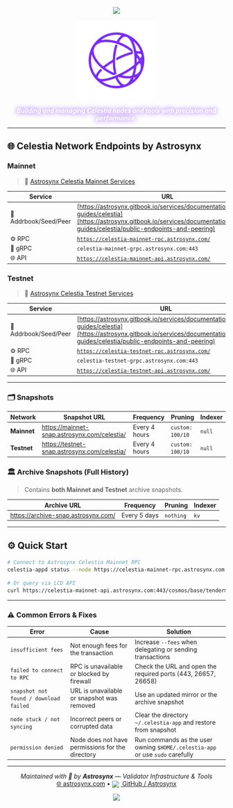 <p align="center">
  <img src="https://capsule-render.vercel.app/api?type=waving&color=0:10002B,50:4B0082,100:7A1FF3&height=180&section=header&text=Celestia%20Tools%20&fontSize=46&fontAlignY=50&fontColor=FFFFFF" />
</p>

<p align="center">
  <img src="https://raw.githubusercontent.com/astrosynx/Logo/main/celestia-logo.png" width="180" alt="Celestia Logo"/>
</p>

<p align="center">
  <b><i style="color:white; text-shadow: 0px 0px 12px #7A1FF3;">Building and managing Celestia nodes and tools with precision and performance.</i></b>
</p>

---

## 🌐 Celestia Network Endpoints by Astrosynx

### **Mainnet**
> 🔗 [Astrosynx Celestia Mainnet Services](https://astrosynx.gitbook.io/services/documentation/mainnet-guides/celestia)

| Service | URL |
|----------|-----|
| 🧩 Addrbook/Seed/Peer | [https://astrosynx.gitbook.io/services/documentation/mainnet-guides/celestia](https://astrosynx.gitbook.io/services/documentation/mainnet-guides/celestia/public-endpoints-and-peering) |
| ⚙️ RPC | [`https://celestia-mainnet-rpc.astrosynx.com/`](https://celestia-mainnet-rpc.astrosynx.com/) |
| 💬 gRPC | `celestia-mainnet-grpc.astrosynx.com:443` |
| 🌐 API | [`https://celestia-mainnet-api.astrosynx.com/`](https://celestia-mainnet-api.astrosynx.com/) |


### **Testnet**
> 🔗 [Astrosynx Celestia Testnet Services](https://astrosynx.gitbook.io/services/documentation/testnet-guides/celestia)

| Service | URL |
|----------|-----|
| 🧩 Addrbook/Seed/Peer | [https://astrosynx.gitbook.io/services/documentation/testnet-guides/celestia](https://astrosynx.gitbook.io/services/documentation/testnet-guides/celestia/public-endpoints-and-peering) |
| ⚙️ RPC | [`https://celestia-testnet-rpc.astrosynx.com/`](https://celestia-testnet-rpc.astrosynx.com/) |
| 💬 gRPC | `celestia-testnet-grpc.astrosynx.com:443` |
| 🌐 API | [`https://celestia-testnet-api.astrosynx.com/`](https://celestia-testnet-api.astrosynx.com/) |

---

### 🗂 Snapshots
| Network | Snapshot URL | Frequency | Pruning | Indexer |
|--------|--------------|-----------|---------|---------|
| **Mainnet** | https://mainnet-snap.astrosynx.com/celestia/ | Every 4 hours | `custom: 100/10` | `null` |
| **Testnet** | https://testnet-snap.astrosynx.com/celestia/ | Every 4 hours | `custom: 100/10` | `null` |

### 🏛 Archive Snapshots (Full History)
> Contains **both Mainnet and Testnet** archive snapshots.

| Archive URL | Frequency | Pruning | Indexer |
|-------------|-----------|---------|---------|
| https://archive-snap.astrosynx.com/ | Every 5 days | `nothing` | `kv` |

---

## ⚙️ Quick Start

```bash
# Connect to Astrosynx Celestia Mainnet RPC
celestia-appd status --node https://celestia-mainnet-rpc.astrosynx.com:443
```

```bash
# Or query via LCD API
curl https://celestia-mainnet-api.astrosynx.com:443/cosmos/base/tendermint/v1beta1/blocks/latest
```

---

### ⚠️ Common Errors & Fixes

| Error | Cause | Solution |
|-------|-------|---------|
| `insufficient fees` | Not enough fees for the transaction | Increase `--fees` when delegating or sending transactions |
| `failed to connect to RPC` | RPC is unavailable or blocked by firewall | Check the URL and open the required ports (443, 26657, 26658) |
| `snapshot not found / download failed` | URL is unavailable or snapshot was removed | Use an updated mirror or the archive snapshot |
| `node stuck / not syncing` | Incorrect peers or corrupted data | Clear the directory `~/.celestia-app` and restore from snapshot |
| `permission denied` | Node does not have permissions for the directory | Run commands as the user owning `$HOME/.celestia-app` or use `sudo` carefully |

---
 
  <p align="center"> <i>Maintained with 💜 by <b>Astrosynx</b> — Validator Infrastructure & Tools</i><br> <a href="https://astrosynx.com" target="_blank">🌐 astrosynx.com</a> • <a href="https://github.com/astrosynx" target="_blank"> <img src="https://cdn.jsdelivr.net/gh/devicons/devicon/icons/github/github-original.svg" width="18" style="vertical-align:middle; margin-right:4px;"> GitHub / Astrosynx </a> </p>

<p align="center">
  <img src="https://capsule-render.vercel.app/api?type=waving&color=0:7A1FF3,100:10002B&height=120&section=footer"/>
</p>
  
  
